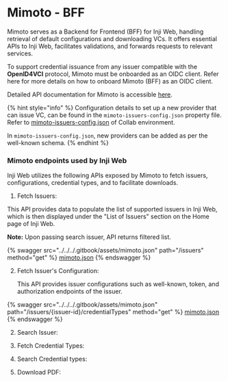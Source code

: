 # Mimoto - BFF

Mimoto serves as a Backend for Frontend (BFF) for Inji Web, handling retrieval of default configurations and downloading VCs. It offers essential APIs to Inji Web, facilitates validations, and forwards requests to relevant services.

To support credential issuance from any issuer compatible with the **OpenID4VCI** protocol, Mimoto must be onboarded as an OIDC client. Refer here for more details on how to onboard Mimoto (BFF) as an OIDC client.

Detailed API documentation for Mimoto is accessible [here](https://mosip.stoplight.io/docs/mimoto).

{% hint style="info" %}
Configuration details to set up a new provider that can issue VC, can be found in the `mimoto-issuers-config.json` property file. Refer to [mimoto-issuers-config.json](https://github.com/mosip/mosip-config/blob/collab-old/mimoto-issuers-config.json) of Collab environment.

In `mimoto-issuers-config.json`, new providers can be added as per the well-known schema.
{% endhint %}

### Mimoto endpoints used by Inji Web

Inji Web utilizes the following APIs exposed by Mimoto to fetch issuers, configurations, credential types, and to facilitate downloads.

1. Fetch Issuers:

This API provides data to populate the list of supported issuers in Inji Web, which is then displayed under the "List of Issuers" section on the Home page of Inji Web.

**Note:** Upon passing search issuer, API returns filtered list.

{% swagger src="../../../.gitbook/assets/mimoto.json" path="/issuers" method="get" %}
[mimoto.json](../../../.gitbook/assets/mimoto.json)
{% endswagger %}

2.  Fetch Issuer's Configuration:

    This API provides issuer configurations such as well-known, token, and authorization endpoints of the issuer.

{% swagger src="../../../.gitbook/assets/mimoto.json" path="/issuers/{issuer-id}/credentialTypes" method="get" %}
[mimoto.json](../../../.gitbook/assets/mimoto.json)
{% endswagger %}

2. Search Issuer:



2. Fetch Credential Types:
3. Search Credential types:
4. Download PDF:
